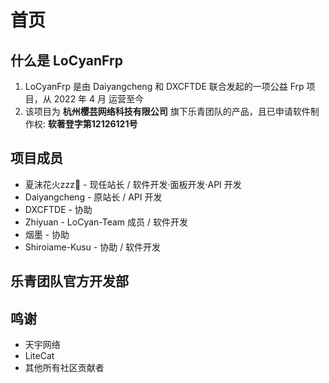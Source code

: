 # 首页

## 什么是 LoCyanFrp

1. LoCyanFrp 是由 Daiyangcheng 和 DXCFTDE 联合发起的一项公益 Frp 项目，从 2022 年 4 月 运营至今
2. 该项目为 **杭州樱芸网络科技有限公司** 旗下乐青团队的产品，且已申请软件制作权: **软著登字第12126121号**

## 项目成员

- 夏沫花火zzz🌙 - 现任站长 / 软件开发·面板开发·API 开发
- Daiyangcheng - 原站长 / API 开发
- DXCFTDE - 协助
- Zhiyuan - LoCyan-Team 成员 / 软件开发
- 烟墨 - 协助
- Shiroiame-Kusu - 协助 / 软件开发

## 乐青团队官方开发部

[](https://github.com/LoCyan-Team)

## 鸣谢

- 天宇网络
- LiteCat
- 其他所有社区贡献者

